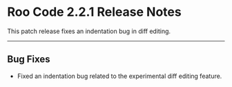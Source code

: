 # Roo Code 2.2.1 Release Notes

This patch release fixes an indentation bug in diff editing.

---

## Bug Fixes

*   Fixed an indentation bug related to the experimental diff editing feature.